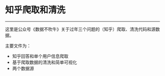 # 知乎爬取和清洗 #

----------

这里是公众号《数据不吹牛》关于过年三个问题的（知乎）爬取、清洗代码和源数据。

主要文件为：

- 知乎回答和单个用户信息爬取
- 基于爬取数据的清洗和简单可视化
- 两个数据源

